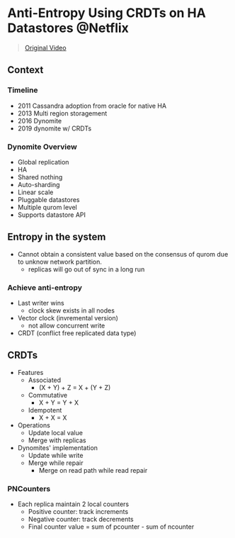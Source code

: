 # Anti-Entropy Using CRDTs on HA Datastores @Netflix
> [Original Video](https://www.youtube.com/watch?v=JirCwLXlH_c)

## Context
### Timeline
- 2011 Cassandra adoption from oracle for native HA
- 2013 Multi region storagement
- 2016 Dynomite
- 2019 dynomite w/ CRDTs

### Dynomite Overview
- Global replication
- HA
- Shared nothing
- Auto-sharding
- Linear scale
- Pluggable datastores
- Multiple qurom level
- Supports datastore API

## Entropy in the system
- Cannot obtain a consistent value based on the consensus of qurom due to unknow network partition.
  - replicas will go out of sync in a long run

### Achieve anti-entropy
- Last writer wins
  - clock skew exists in all nodes
- Vector clock (invremental version)
  - not allow concurrent write
- CRDT (conflict free replicated data type)

## CRDTs
- Features
  - Associated
    - (X + Y) + Z = X + (Y + Z)
  - Commutative
    - X + Y = Y + X
  - Idempotent
    - X + X = X
- Operations
  - Update local value
  - Merge with replicas
- Dynomites' implementation
  - Update while write
  - Merge while repair
    - Merge on read path while read repair

### PNCounters
- Each replica maintain 2 local counters
  - Positive counter: track increments
  - Negative counter: track decrements
  - Final counter value = sum of pcounter - sum of ncounter
